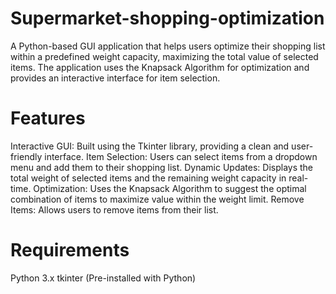 # Supermarket-shopping-optimization
A Python-based GUI application that helps users optimize their shopping list within a predefined weight capacity, maximizing the total value of selected items. The application uses the Knapsack Algorithm for optimization and provides an interactive interface for item selection.

# Features
Interactive GUI: Built using the Tkinter library, providing a clean and user-friendly interface.
Item Selection: Users can select items from a dropdown menu and add them to their shopping list.
Dynamic Updates: Displays the total weight of selected items and the remaining weight capacity in real-time.
Optimization: Uses the Knapsack Algorithm to suggest the optimal combination of items to maximize value within the weight limit.
Remove Items: Allows users to remove items from their list.

# Requirements
Python 3.x
tkinter (Pre-installed with Python)

